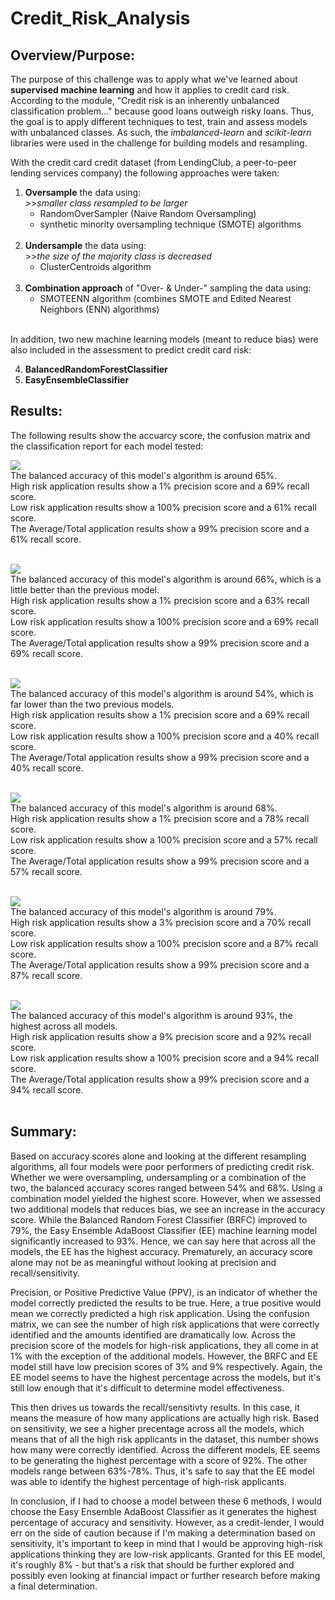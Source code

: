 # Credit_Risk_Analysis

## Overview/Purpose:

The purpose of this challenge was to apply what we've learned about **supervised machine learning** and how it applies to credit card risk. 
According to the module, "Credit risk is an inherently unbalanced classification problem..." because good loans outweigh risky loans. 
Thus, the goal is to apply different techniques to test, train and assess models with unbalanced classes.
As such, the *imbalanced-learn* and *scikit-learn* libraries were used in the challenge for building models and resampling. 

With the credit card credit dataset (from LendingClub, a peer-to-peer lending services company) the following approaches were taken:

1. **Oversample** the data using:<br> >>*smaller class resampled to be larger*<br>  
      - RandomOverSampler (Naive Random Oversampling)
      - synthetic minority oversampling technique (SMOTE) algorithms<br><br>
2. **Undersample** the data using:<br> >>*the size of the majority class is decreased*<br>
      - ClusterCentroids algorithm<br><br>
3. **Combination approach** of "Over- & Under-" sampling the data using:
      - SMOTEENN algorithm (combines SMOTE and Edited Nearest Neighbors (ENN) algorithms)<br><br>

In addition, two new machine learning models (meant to reduce bias) were also included in the assessment to predict credit card risk:<br>

4. **BalancedRandomForestClassifier**<br>
5. **EasyEnsembleClassifier**<br>

## Results:

The following results show the accuarcy score, the confusion matrix and the classification report for each model tested:<BR>

![](resources/NROS.PNG)<BR>
The balanced accuracy of this model's algorithm is around 65%.<BR>
High risk application results show a 1% precision score and a 69% recall score.<BR>
Low risk application results show a 100% precision score and a 61% recall score.<BR>
The Average/Total application results show a 99% precision score and a 61% recall score.<BR>
<BR>
      
![](resources/SMOTE.PNG)<BR>
The balanced accuracy of this model's algorithm is around 66%, which is a little better than the previous model.<BR>
High risk application results show a 1% precision score and a 63% recall score.<BR>
Low risk application results show a 100% precision score and a 69% recall score.<BR>
The Average/Total application results show a 99% precision score and a 69% recall score.<BR>
<BR>  
      
![](resources/UNDERSAMPLE.PNG)<BR>
The balanced accuracy of this model's algorithm is around 54%, which is far lower than the two previous models.<BR>
High risk application results show a 1% precision score and a 69% recall score.<BR>
Low risk application results show a 100% precision score and a 40% recall score.<BR>
The Average/Total application results show a 99% precision score and a 40% recall score.<BR>
<BR>
      
![](resources/COMBO.PNG)<BR>
The balanced accuracy of this model's algorithm is around 68%.<BR>
High risk application results show a 1% precision score and a 78% recall score.<BR>
Low risk application results show a 100% precision score and a 57% recall score.<BR>
The Average/Total application results show a 99% precision score and a 57% recall score.<BR>
<BR>
      
![](resources/BRFC.PNG)<BR>
The balanced accuracy of this model's algorithm is around 79%.<BR>
High risk application results show a 3% precision score and a 70% recall score.<BR>
Low risk application results show a 100% precision score and a 87% recall score.<BR>
The Average/Total application results show a 99% precision score and a 87% recall score.<BR>
<BR>
   
![](resources/EE.PNG)<BR>
The balanced accuracy of this model's algorithm is around 93%, the highest across all models.<BR>
High risk application results show a 9% precision score and a 92% recall score.<BR>
Low risk application results show a 100% precision score and a 94% recall score.<BR>
The Average/Total application results show a 99% precision score and a 94% recall score.<BR>
<BR>

## Summary:

Based on accuracy scores alone and looking at the different resampling algorithms, all four models were poor performers of predicting credit risk. Whether we were oversampling, undersampling or a combination of the two, the balanced accuracy scores ranged between 54% and 68%.  Using a combination model yielded the highest score. However, when we assessed two additional models that reduces bias, we see an increase in the accuracy score. While the Balanced Random Forest Classifier (BRFC) improved to 79%, the Easy Ensemble AdaBoost Classifier (EE) machine learning model significantly increased to 93%. Hence, we can say here that across all the models, the EE has the highest accuracy. Prematurely, an accuracy score alone may not be as meaningful without looking at precision and recall/sensitivity.

Precision, or Positive Predictive Value (PPV), is an indicator of whether the model correctly predicted the results to be true. Here, a true positive would mean we correctly predicted a high risk application. Using the confusion matrix, we can see the number of high risk applications that were correctly identified and the amounts identified are dramatically low. Across the precision score of the models for high-risk applications, they all come in at 1% with the exception of the additional models. However, the BRFC and EE model still have low precision scores of 3% and 9% respectively. Again, the EE model seems to have the highest percentage across the models, but it's still low enough that it's difficult to determine model effectiveness.

This then drives us towards the recall/sensitivty results. In this case, it means the measure of how many applications are actually high risk. Based on sensitivity, we see a higher precentage across all the models, which means that of all the high risk applicants in the dataset, this number shows how many were correctly identified. Across the different models, EE seems to be generating the highest percentage with a score of 92%. The other models range between 63%-78%. Thus, it's safe to say that the EE model was able to identify the highest percentage of high-risk applicants.

In conclusion, if I had to choose a model between these 6 methods, I would choose the Easy Ensemble AdaBoost Classifier as it generates the highest percentage of accuracy and sensitivity. However, as a credit-lender, I would err on the side of caution because if I'm making a determination based on sensitivity, it's important to keep in mind that I would be approving high-risk applications thinking they are low-risk applicants. Granted for this EE model, it's roughly 8% - but that's a risk that should be further explored and possibly even looking at financial impact or further research before making a final determination.  
